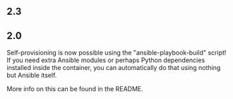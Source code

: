 ## 2.3

## 2.0

Self-provisioning is now possible using the "ansible-playbook-build" script! If
you need extra Ansible modules or perhaps Python dependencies installed inside
the container, you can automatically do that using nothing but Ansible itself.

More info on this can be found in the README.
